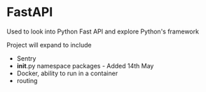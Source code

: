 # FastAPI
Used to look into Python Fast API and explore Python's framework

Project will expand to include

* Sentry
* __init__.py namespace packages - Added 14th May
* Docker, ability to run in a container
* routing
